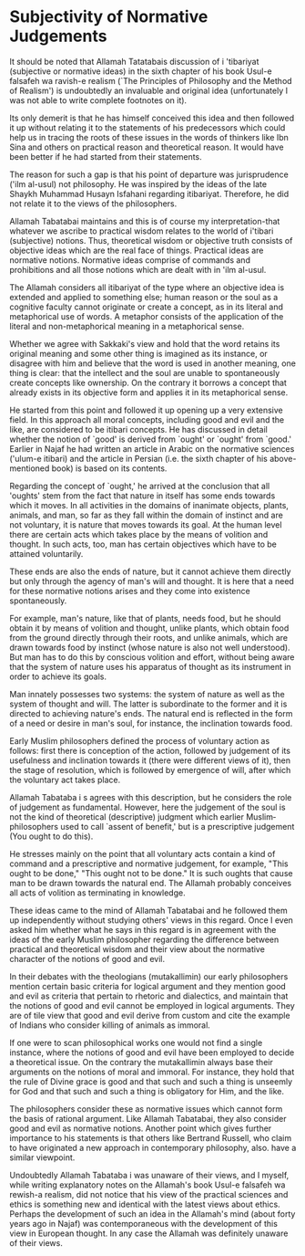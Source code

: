 Subjectivity of Normative Judgements
====================================

It should be noted that Allamah Tatatabais discussion of i 'tibariyat
(subjective or normative ideas) in the sixth chapter of his book Usul-e
falsafeh wa ravish-e realism (\`The Principles of Philosophy and the
Method of Realism') is undoubtedly an invaluable and original idea
(unfortunately I was not able to write complete footnotes on it).

Its only demerit is that he has himself conceived this idea and then
followed it up without relating it to the statements of his predecessors
which could help us in tracing the roots of these issues in the words of
thinkers like Ibn Sina and others on practical reason and theoretical
reason. It would have been better if he had started from their
statements.

The reason for such a gap is that his point of departure was
jurisprudence ('ilm al-usul) not philosophy. He was inspired by the
ideas of the late Shaykh Muhammad Husayn Isfahani regarding itibariyat.
Therefore, he did not relate it to the views of the philosophers.

Allamah Tabatabai maintains and this is of course my
interpretation-that whatever we ascribe to practical wisdom relates to
the world of i'tibari (subjective) notions. Thus, theoretical wisdom or
objective truth consists of objective ideas which are the real face of
things. Practical ideas are normative notions. Normative ideas comprise
of commands and prohibitions and all those notions which are dealt with
in 'ilm al-usul.

The Allamah considers all itibariyat of the type where an objective
idea is extended and applied to something else; human reason or the soul
as a cognitive faculty cannot originate or create a concept, as in its
literal and metaphorical use of words. A metaphor consists of the
application of the literal and non-metaphorical meaning in a
metaphorical sense.

Whether we agree with Sakkaki's view and hold that the word retains its
original meaning and some other thing is imagined as its instance, or
disagree with him and believe that the word is used in another meaning,
one thing is clear: that the intellect and the soul are unable to
spontaneously create concepts like ownership. On the contrary it borrows
a concept that already exists in its objective form and applies it in
its metaphorical sense.

He started from this point and followed it up opening up a very
extensive field. In this approach all moral concepts, including good and
evil and the like, are considered to be itibari concepts. He has
discussed in detail whether the notion of \`good' is derived from
\`ought' or \`ought' from \`good.' Earlier in Najaf he had written an
article in Arabic on the normative sciences ('ulum-e itibari) and the
article in Persian (i.e. the sixth chapter of his above-mentioned book)
is based on its contents.

Regarding the concept of \`ought,' he arrived at the conclusion that
all 'oughts' stem from the fact that nature in itself has some ends
towards which it moves. In all activities in the domains of inanimate
objects, plants, animals, and man, so far as they fall within the domain
of instinct and are not voluntary, it is nature that moves towards its
goal. At the human level there are certain acts which takes place by the
means of volition and thought. In such acts, too, man has certain
objectives which have to be attained voluntarily.

These ends are also the ends of nature, but it cannot achieve them
directly but only through the agency of man's will and thought. It is
here that a need for these normative notions arises and they come into
existence spontaneously.

For example, man's nature, like that of plants, needs food, but he
should obtain it by means of volition and thought, unlike plants, which
obtain food from the ground directly through their roots, and unlike
animals, which are drawn towards food by instinct (whose nature is also
not well understood). But man has to do this by conscious volition and
effort, without being aware that the system of nature uses his apparatus
of thought as its instrument in order to achieve its goals.

Man innately possesses two systems: the system of nature as well as the
system of thought and will. The latter is subordinate to the former and
it is directed to achieving nature's ends. The natural end is reflected
in the form of a need or desire in man's soul, for instance, the
inclination towards food.

Early Muslim philosophers defined the process of voluntary action as
follows: first there is conception of the action, followed by judgement
of its usefulness and inclination towards it (there were different views
of it), then the stage of resolution, which is followed by emergence of
will, after which the voluntary act takes place.

Allamah Tabataba i s agrees with this description, but he considers the
role of judgement as fundamental. However, here the judgement of the
soul is not the kind of theoretical (descriptive) judgment which earlier
Muslim­ philosophers used to call \`assent of benefit,' but is a
prescriptive judgement (You ought to do this).

He stresses mainly on the point that all voluntary acts contain a kind
of command and a prescriptive and normative judgement, for example,
"This ought to be done," "This ought not to be done." It is such oughts
that cause man to be drawn towards the natural end. The Allamah probably
conceives all acts of volition as terminating in knowledge.

These ideas came to the mind of Allamah Tabatabai and he followed them
up independently without studying others' views in this regard. Once I
even asked him whether what he says in this regard is in agreement with
the ideas of the early Muslim philosopher regarding the difference
between practical and theoretical wisdom and their view about the
normative character of the notions of good and evil.

In their debates with the theologians (mutakallimin) our early
philosophers mention certain basic criteria for logical argument and
they mention good and evil as criteria that pertain to rhetoric and
dialectics, and maintain that the notions of good and evil cannot be
employed in logical arguments. They are of tile view that good and evil
derive from custom and cite the example of Indians who consider killing
of animals as immoral.

If one were to scan philosophical works one would not find a single
instance, where the notions of good and evil have been employed to
decide a theoretical issue. On the contrary the mutakallimin always base
their arguments on the notions of moral and immoral. For instance, they
hold that the rule of Divine grace is good and that such and such a
thing is unseemly for God and that such and such a thing is obligatory
for Him, and the like.

The philosophers consider these as normative issues which cannot form
the basis of rational argument. Like Allamah Tabatabai, they also
consider good and evil as normative notions. Another point which gives
further importance to his statements is that others like Bertrand
Russell, who claim to have originated a new approach in contemporary
philosophy, also. have a similar viewpoint.

Undoubtedly Allamah Tabataba i was unaware of their views, and I
myself, while writing explanatory notes on the Allamah's book Usul-e
falsafeh wa rewish-a realism, did not notice that his view of the
practical sciences and ethics is something new and identical with the
latest views about ethics. Perhaps the development of such an idea in
the Allamah's mind (about forty years ago in Najaf) was contemporaneous
with the development of this view in European thought. In any case the
Allamah was definitely unaware of their views.


